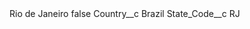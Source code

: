 <?xml version="1.0" encoding="UTF-8"?>
<CustomMetadata xmlns="http://soap.sforce.com/2006/04/metadata" xmlns:xsi="http://www.w3.org/2001/XMLSchema-instance" xmlns:xsd="http://www.w3.org/2001/XMLSchema">
    <label>Rio de Janeiro</label>
    <protected>false</protected>
    <values>
        <field>Country__c</field>
        <value xsi:type="xsd:string">Brazil</value>
    </values>
    <values>
        <field>State_Code__c</field>
        <value xsi:type="xsd:string">RJ</value>
    </values>
</CustomMetadata>
